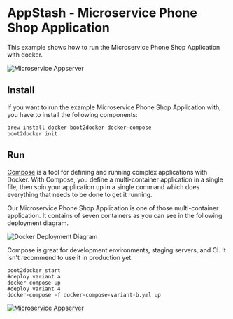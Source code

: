 # AppStash - Microservice Phone Shop Application

This example shows how to run the Microservice Phone Shop Application with docker.

![Microservice Appserver](https://raw.githubusercontent.com/zutherb/AppStash/master/external/images/microservice-appserver.png)

## Install

If you want to run the example Microservice Phone Shop Application with, you have to install the following components:

```
brew install docker boot2docker docker-compose
boot2docker init
```

## Run

[Compose](https://github.com/docker/compose) is a tool for defining and running complex applications with Docker. With
Compose, you define a multi-container application in a single file, then spin your application up in a single command
which does everything that needs to be done to get it running.

Our Microservice Phone Shop Application is one of those multi-container application. It contains of seven containers as
you can see in the following deployment diagram.

![Docker Deployment Diagram](https://raw.githubusercontent.com/zutherb/AppStash/master/external/images/deployment_diagramm_online_shop_docker.png)

Compose is great for development environments, staging servers, and CI. It isn't recommend to use it in production yet.

```
boot2docker start
#deploy variant a
docker-compose up
#deploy variant 4
docker-compose -f docker-compose-variant-b.yml up
```

[![Microservice Appserver](https://raw.githubusercontent.com/zutherb/AppStash/master/external/images/microservice-appserver.png)](https://www.youtube.com/watch?v=EhPyYsZtn8o)